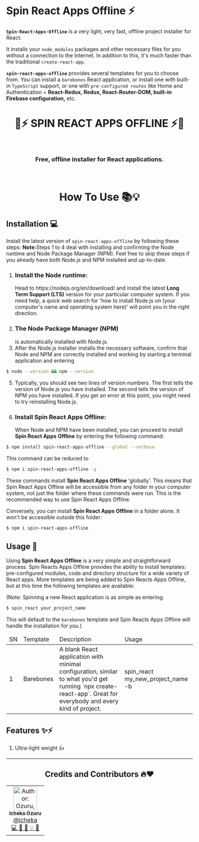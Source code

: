 # Spin React Apps Offline ⚡️
<b>`Spin-React-Apps-Offline`</b> is a very light, very fast, offline project installer for React. 

It installs your `node_modules` packages and other necessary files for you without a connection to the Internet. In addition to this, it's much faster than the traditional `create-react-app`. 

<b>`spin-react-apps-offline`</b> provides several templates for you to choose from. You can install a `barebones` React application, or install one with built-in `TypeScript` support, or one with `pre-configured routes` like Home and Authentication + <b>React-Redux, Redux, React-Router-DOM, built-in Firebase configuration,</b> etc.

<div align="center">
  <h1>🚀⚡️ SPIN REACT APPS OFFLINE ⚡️🚀</h1>
  <br />
  <h3>Free, offline installer for React applications.</h3>
</div>
<br />
<div align="center" border="2">
  
  # How To Use 📚💡
  
 </div>
 
## Installation 💻
Install the latest version of `spin-react-apps-offline` by following these steps:
<b>Note:</b>Steps 1 to 4 deal with installing and confirming the Node runtime and Node Package Manager (NPM). Feel free to skip these steps if you already have both Node.js and NPM installed and up-to-date.
     
1. <h3>Install the Node runtime:</h3> Head to https://nodejs.org/en/download/ and install the latest <b>Long Term Support (LTS)</b> version for your particular computer system. If you need help, a quick web search for 'how to install Node.js on (your computer's name and operating system here)' will point you in the right direction.
2. <h3>The Node Package Manager (NPM)</h3> is automatically installed with Node.js.
3. After the Node.js installer installs the necessary software, confirm that Node and NPM are correctly installed and working by starting a terminal application and entering 

```bash
$ node --version && npm --version
```

5. Typically, you should see two lines of version numbers. The first tells the version of Node.js you have installed. The second tells the version of NPM you have installed. If you get an error at this point, you might need to try reinstalling Node.js.
6. <h3>Install Spin React Apps Offline:</h3> When Node and NPM have been installed, you can proceed to install <b>Spin React Apps Offline</b> by entering the following command:

```bash
$ npm install spin-react-apps-offline --global --verbose
```

This command can be reduced to

```bash
$ npm i spin-react-apps-offline -g
```

These commands install <b>Spin React Apps Offline</b> 'globally'. This means that Spin React Apps Offline will be accessible from any folder in your computer system, not just the folder where these commands were run. This is the recommended way to use Spin React Apps Offline.

Conversely, you can install <b>Spin React Apps Offline</b> in a folder alone. It won't be accessible outside this folder:

```bash
$ npm i spin-react-apps-offline
```
     
## Usage 📖
Using <b>Spin React Apps Offline</b> is a very simple and straightforward process.
Spin Reacts Apps Offline provides the ability to install templates: pre-configured modules, code and directory structure for a wide variety of React apps.
More templates are being added to Spin Reacts Apps Offline, but at this time the following templates are available:

(Note: Spinning a new React application is as simple as entering:


```bash
$ spin_react your_project_name
```


This will default to the `barebones` template and Spin Reacts Apps Offline will handle the installation for you.)

  
  <table>
    <thead>
       <tr>
         <td>SN</td> <td>Template</td> <td>Description</td> <td>Usage</td>
       </tr>
    </thead>
    <tbody>
       <tr>
         <td>1</td> <td> Barebones</td> <td>A blank React application with minimal configuration, similar to what you'd get running `npx create-react-app`. Great for everybody and every kind of project.</td> 
         <td>
         spin_react my_new_project_name -b
         </td>
       </tr>
    </tbody>
  </table>
  </div>
</div>


<div>
  
  ## Features ✨⚡️
  
  1. Ultra-light weight :+1:
  
  
</div>


<hr />
<div align="center">
  <h2 align="center">Credits and Contributors 🔥❤️️</h2>
  <!-- DO NOT EDIT THIS SECTION!!! -->
   <table>
     <tr>
       <td align="center">
         <a href="https://github.com/icheka">
           <img src="https://avatars.githubusercontent.com/u/51906655?s=460&u=58d65f48f4b3bda6527ed8c420325ccfbcd3fa4d&v=4" alt="Author: Ozuru, Icheka Fortune" width="64px" />
           <br />
           <sub>
             <b>Icheka Ozuru</b>
             <br />
             <a href="https://github.com/icheka">@icheka</a>
           </sub>
         </a>
         <br />
         <a href="https://github.com/icheka/spin-react-apps-offline/commits?author=icheka" title="Code">
           💻
         </a>
         <a href="https://github.com/icheka/spin-react-apps-offline/commits?author=icheka" title="Maintenance">
           🚧
         </a>
         <a href="https://github.com/icheka/spin-react-apps-offline/commits?author=icheka" title="Documentation">
           📖
         </a>
         <a href="https://github.com/icheka/spin-react-apps-offline/commits?author=icheka" title="Examples">
           💡
         </a>
         <a href="https://github.com/icheka/spin-react-apps-offline/commits?author=icheka" title="Design">
           🎨
         </a>
       </td>
     </tr>
  </table>
  
</div>

